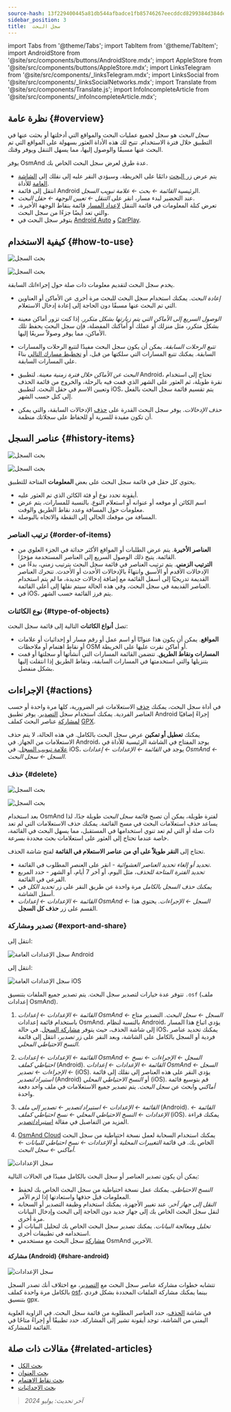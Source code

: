 ```yaml
---
source-hash: 13f229400445a81db544afbadce1fb85746267eecddcd8299384d384de2a58b5
sidebar_position: 3
title:  سجل البحث
---
```

import Tabs from '@theme/Tabs';
import TabItem from '@theme/TabItem';
import AndroidStore from '@site/src/components/buttons/AndroidStore.mdx';
import AppleStore from '@site/src/components/buttons/AppleStore.mdx';
import LinksTelegram from '@site/src/components/_linksTelegram.mdx';
import LinksSocial from '@site/src/components/_linksSocialNetworks.mdx';
import Translate from '@site/src/components/Translate.js';
import InfoIncompleteArticle from '@site/src/components/_infoIncompleteArticle.mdx';


## نظرة عامة {#overview}

*سجل البحث* هو سجل لجميع عمليات البحث والمواقع التي أدخلتها أو بحثت عنها في التطبيق خلال فترة الاستخدام. تتيح لك هذه الأداة العثور بسهولة على المواقع التي تم البحث عنها مسبقًا والوصول إليها، مما يسهل التنقل ويوفر وقتك.

يوفر OsmAnd عدة طرق لعرض سجل البحث الخاص بك.

- يتم عرض [زر البحث](../widgets/map-buttons.md#search) دائمًا على الخريطة، وسيؤدي النقر عليه إلى نقلك إلى [الشاشة العامة](#how-to-use) للأداة.
- انتقل إلى قائمة Android الرئيسية *القائمة ← بحث ← علامة تبويب السجل*.
- عند التحضير لبدء مسار، انقر على *التنقل ← تعيين الوجهة ← حقل البحث*.
- تعرض كتلة المعلومات في قائمة التنقل [لإعداد المسار](../navigation/setup/route-navigation.md#navigation-menu) قائمة بنقاط الوجهة الأخيرة، والتي تعد أيضًا جزءًا من سجل البحث.
- يتوفر سجل البحث في [Android Auto](../navigation/auto-car.md#search) و [CarPlay](../navigation/car-play.md#search).


## كيفية الاستخدام {#how-to-use}

<Tabs groupId="operating-systems" queryString="current-os">

<TabItem value="android" label="Android">

![بحث السجل](@site/static/img/search/history_search_android.png)

</TabItem>

<TabItem value="ios" label="iOS">

![بحث السجل](@site/static/img/search/history_search_ios.png)

</TabItem>

</Tabs>

يخدم سجل البحث لتقديم معلومات ذات صلة حول إجراءاتك السابقة.

- *إعادة البحث*. يمكنك استخدام سجل البحث للبحث مرة أخرى عن الأماكن أو العناوين التي تم البحث عنها مسبقًا دون الحاجة إلى إعادة إدخال الاستعلام.

- *الوصول السريع إلى الأماكن التي يتم زيارتها بشكل متكرر*. إذا كنت تزور أماكن معينة بشكل متكرر، مثل منزلك أو عملك أو أماكنك المفضلة، فإن سجل البحث يحفظ تلك الأماكن، مما يوفر وصولاً سريعًا إليها.

- *تتبع الرحلات السابقة*. يمكن أن يكون سجل البحث مفيدًا لتتبع الرحلات والمسارات السابقة. يمكنك تتبع المسارات التي سلكتها من قبل، أو [تخطيط مسارك التالي](../plan-route/create-route.md) بناءً على المسارات السابقة.

- *البحث عن الأماكن خلال فترة زمنية معينة*. لتطبيق Android، تحتاج إلى استخدام نقرة طويلة، ثم العثور على الشهر الذي قمت فيه بالرحلة، والخروج من قائمة الحذف وتعيين الاسم في حقل البحث. لتطبيق iOS، يتم تقسيم قائمة سجل البحث بالفعل إلى كتل حسب الشهر.

- *حذف الإدخالات*. يوفر سجل البحث القدرة على [حذف](#delete) الإدخالات السابقة، والتي يمكن أن تكون مفيدة للسرية أو للحفاظ على سجلاتك منظمة.


## عناصر السجل {#history-items}

<Tabs groupId="operating-systems" queryString="current-os">

<TabItem value="android" label="Android">

![بحث السجل](@site/static/img/search/history_search_android.png)

</TabItem>

<TabItem value="ios" label="iOS">

![بحث السجل](@site/static/img/search/history_search_ios.png)

</TabItem>

</Tabs>

يحتوي كل حقل في قائمة سجل البحث على بعض **المعلومات** المتاحة للتطبيق.

- أيقونة تحدد نوع أو فئة الكائن الذي تم العثور عليه.
- اسم الكائن أو موقعه أو عنوانه أو استعلام النوع. بالنسبة للمسارات، يتم عرض معلومات حول المسافة وعدد نقاط الطريق والوقت.
- المسافة من موقعك الحالي إلى النقطة والاتجاه بالبوصلة.


### ترتيب العناصر {#order-of-items}

- **العناصر الأخيرة**. يتم عرض الطلبات أو المواقع الأكثر حداثة في الجزء العلوي من القائمة. يتيح ذلك الوصول السريع إلى العناصر المستخدمة مؤخرًا.
- **الترتيب الزمني**. يتم ترتيب العناصر في قائمة سجل البحث بترتيب زمني، بدءًا من الإدخالات الأقدم أو الأسبق وانتهاءً بالإدخالات الأحدث أو الأحدث. تتحرك العناصر القديمة تدريجيًا إلى أسفل القائمة مع إضافة إدخالات جديدة، ما لم يتم استخدام العناصر القديمة في سجل البحث، وفي هذه الحالة سيتم نقلها إلى أعلى القائمة.
- في iOS، يتم فرز القائمة حسب الشهر.

### نوع الكائنات {#type-of-objects}

تصل **أنواع الكائنات** التالية إلى قائمة سجل البحث:

- **المواقع**. يمكن أن يكون هذا عنوانًا أو اسم عمل أو رقم مسار أو إحداثيات أو علامات أو نقاط اهتمام أو ملاحظات OSM أو أماكن نقرت عليها على الخريطة.
- **المسارات ونقاط الطريق**. تتضمن القائمة المسارات التي أنشأتها أو سجلتها أو قمت بتنزيلها والتي استخدمتها في المسارات السابقة، ونقاط الطريق إذا انتقلت إليها بشكل منفصل.


## الإجراءات {#actions}

في أداة سجل البحث، يمكنك [حذف](#delete) الاستعلامات غير الضرورية، كلها مرة واحدة أو حسب العناصر الفردية. يمكنك استخدام سجل [التصدير](#export-and-share). يوفر تطبيق Android إجراءً إضافيًا [لمشاركة](#share-android) عناصر البحث كملف [GPX](../../technical/osmand-file-formats/osmand-gpx.md).

يمكنك **تعطيل أو تمكين** عرض سجل البحث بالكامل. في هذه الحالة، لا يتم حذف الاستعلامات من الجهاز. في Android، يوجد المفتاح في الشاشة الرئيسية للأداة في [علامة تبويب السجل](#overview). في iOS، يوجد في *القائمة ← الإعدادات ← إعدادات OsmAnd ← السجل ← سجل البحث*.


### حذف {#delete}

<Tabs groupId="operating-systems" queryString="current-os">

<TabItem value="android" label="Android">

![بحث السجل](@site/static/img/search/history_search_delete_andr.png)

</TabItem>

<TabItem value="ios" label="iOS">

![بحث السجل](@site/static/img/search/history_search_delete_ios.png)

</TabItem>

</Tabs>

بعد استخدام OsmAnd لفترة طويلة، يمكن أن تصبح قائمة *سجل البحث* طويلة جدًا، لذا يساعد حذف استعلامات البحث في مسح القائمة. يمكنك حذف الاستعلامات التي لم تعد ذات صلة أو التي لم تعد تنوي استخدامها في المستقبل، مما يسهل البحث في القائمة، خاصة عندما تحتاج إلى العثور على استعلامات بحث محددة بسرعة.

تحتاج إلى **النقر طويلاً على أي من عناصر الاستعلام في القائمة** لفتح شاشة الحذف.

- *تحديد أو إلغاء تحديد العناصر العشوائية* - انقر على العنصر المطلوب في القائمة.
- *تحديد الفترة المتاحة للحذف*، مثل اليوم، أو آخر 7 أيام، أو الشهر - حدد المربع الفرعي في القائمة.
- *يمكنك حذف السجل بالكامل* مرة واحدة عن طريق النقر على زر *تحديد الكل* في أسفل الشاشة.
- *القائمة ← الإعدادات ← إعدادات OsmAnd ← السجل ← الإجراءات*. يحتوي هذا القسم على زر **حذف كل السجل**.


### تصدير ومشاركة {#export-and-share}

<Tabs groupId="operating-systems" queryString="current-os">

<TabItem value="android" label="Android">

انتقل إلى: *<Translate android="true" ids="shared_string_menu,shared_string_settings,osmand_settings,shared_string_history"/>*

![سجل الإعدادات العامة Android](@site/static/img/personal/profiles/general_settings_history_android.png)

</TabItem>

<TabItem value="ios" label="iOS">

انتقل إلى: *<Translate android="true" ids="shared_string_menu,shared_string_settings,osmand_settings,shared_string_history"/>*

![سجل الإعدادات العامة iOS](@site/static/img/personal/profiles/history_settings_ios.png)

</TabItem>

</Tabs>

تتوفر عدة خيارات لتصدير سجل البحث. يتم تصدير جميع الملفات بتنسيق `.osf` (ملف إعدادات OsmAnd).

1. *القائمة ← الإعدادات ← إعدادات OsmAnd ← السجل ← سجل البحث*.
    التصدير متاح باستخدام قائمة إعدادات OsmAnd. بالنسبة لنظام Android، يؤدي اتباع هذا المسار إلى شاشة الحذف، حيث يتوفر [مشاركة السجل](#share-android). في حالة iOS، يمكنك تحديد عناصر فردية أو السجل بالكامل على الشاشة، وبعد النقر على زر *تصدير*، انتقل إلى قائمة *النسخ الاحتياطي المحلي*.

2. *القائمة ← الإعدادات ← إعدادات OsmAnd ← السجل ← الإجراءات ← نسخ احتياطي كملف* (Android).
    *القائمة ← الإعدادات ← إعدادات OsmAnd ← السجل ← الإجراءات ← تصدير* (iOS).
    يؤدي النقر على هذه العناصر إلى نقلك إلى قائمة *استيراد/تصدير* (Android) أو *النسخ الاحتياطي المحلي* (iOS). قم بتوسيع قائمة *أماكني* وابحث عن *سجل البحث*. يتم تصدير جميع الاستعلامات في ملف واحد دفعة واحدة.

3. *القائمة ← الإعدادات ← استيراد/تصدير ← تصدير إلى ملف* (Android).
    *القائمة ← الإعدادات ← النسخ الاحتياطي المحلي ← نسخ احتياطي كملف* (iOS).
    يمكنك قراءة المزيد من التفاصيل في مقالة [استيراد/تصدير](../personal/import-export.md#export).

4. [OsmAnd Cloud](../personal/osmand-cloud.md#select-data-to-back-up)
    يمكنك استخدام السحابة لعمل نسخة احتياطية من سجل البحث الخاص بك. في قائمة *التغييرات المحلية* أو *الإعدادات ← نسخ احتياطي للبيانات ← أماكني ← سجل البحث*.

![سجل الإعدادات](@site/static/img/search/history_search_share_andr.png)

يمكن أن يكون تصدير العناصر أو سجل البحث بالكامل مفيدًا في الحالات التالية:

- *النسخ الاحتياطي*. يمكنك عمل نسخة احتياطية من سجل البحث الخاص بك لحفظ المعلومات قبل حذفها واستعادتها إذا لزم الأمر.
- *النقل إلى جهاز آخر*. عند تغيير الأجهزة، يمكنك استخدام وظيفة التصدير أو السحابة لنقل سجل البحث الخاص بك إلى جهاز جديد دون الحاجة إلى البحث وإدخال البيانات مرة أخرى.
- *تحليل ومعالجة البيانات*. يمكنك تصدير سجل البحث الخاص بك لتحليل البيانات أو استخدامه في تطبيقات أخرى.
- [مشاركة](#share-android) سجل البحث مع مستخدمي OsmAnd الآخرين.


#### مشاركة (Android) {#share-android}

![سجل الإعدادات](@site/static/img/search/history_search_share_andr.png)

تتشابه خطوات مشاركة عناصر سجل البحث مع [التصدير](#export-and-share)، مع اختلاف أنك تصدر السجل بالكامل مرة واحدة كملف [osf](../../technical/osmand-file-formats/osmand-osf.md)، بينما يمكنك مشاركة الملفات المحددة بشكل فردي بتنسيق gpx.

في شاشة [الحذف](#delete)، حدد العناصر المطلوبة من قائمة سجل البحث. في الزاوية العلوية اليمنى من الشاشة، توجد أيقونة تشير إلى المشاركة. حدد تطبيقًا أو إجراءً متاحًا في القائمة للمشاركة.


## مقالات ذات صلة {#related-articles}

- [بحث الكل](./search-all.md)
- [بحث العنوان](./search-address.md)
- [بحث نقاط الاهتمام](./search-poi.md)
- [بحث الإحداثيات](./search-coordinates.md)


> *آخر تحديث: يوليو 2024*